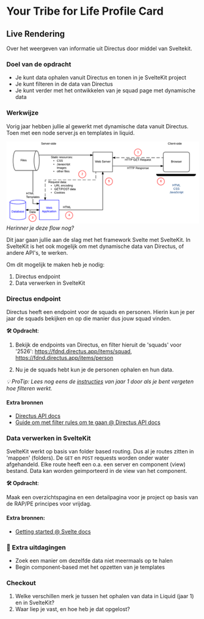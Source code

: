 # Your Tribe for Life Profile Card

## Live Rendering

Over het weergeven van informatie uit Directus door middel van Sveltekit. 

### Doel van de opdracht

- Je kunt data ophalen vanuit Directus en tonen in je SvelteKit project
- Je kunt filteren in de data van Directus
- Je kunt verder met het ontwikkelen van je squad page met dynamische data

### Werkwijze

Vorig jaar hebben jullie al gewerkt met dynamische data vanuit Directus. Toen met een node server.js en templates in liquid. 

![alt text](../assets/image.png)
_Herinner je deze flow nog?_

Dit jaar gaan jullie aan de slag met het framework Svelte met SvelteKit. In SvelteKit is het ook mogelijk om met dynamische data van Directus, of andere API's, te werken. 

Om dit mogelijk te maken heb je nodig:

1. Directus endpoint
2. Data verwerken in SvelteKit

### Directus endpoint

Directus heeft een endpoint voor de squads en personen. Hierin kun je per jaar de squads bekijken en op die manier dus jouw squad vinden. 

**🛠️ Opdracht**: 

1. Bekijk de endpoints van Directus, en filter hieruit de 'squads' voor '2526': https://fdnd.directus.app/items/squad, https://fdnd.directus.app/items/person

2. Nu je de squads hebt kun je de personen ophalen en hun data.

_💡 ProTip: Lees nog eens de [instructies](https://github.com/fdnd-task/server-side-rendering-server-side-website/blob/main/docs/data-filtering-en-template-filters.md) van jaar 1 door als je bent vergeten hoe filteren werkt._

#### Extra bronnen
- [Directus API docs](https://directus.io/docs/api)
- [Guide om met filter rules om te gaan @ Directus API docs](https://directus.io/docs/guides/connect/filter-rules)

### Data verwerken in SvelteKit

SvelteKit werkt op basis van folder based routing. Dus al je routes zitten in 'mappen' (folders). De `GET` en `POST` requests worden onder water afgehandeld. Elke route heeft een o.a. een server en component (view) bestand. Data kan worden geimporteerd in de view van het component. 

**🛠️ Opdracht**: 

Maak een overzichtspagina en een detailpagina voor je project op basis van de RAP/PE principes voor vrijdag.

#### Extra bronnen:
- [Getting started @ Svelte docs](https://svelte.dev/docs/svelte/getting-started)


### 💪 Extra uitdagingen

- Zoek een manier om dezelfde data niet meermaals op te halen
- Begin component-based met het opzetten van je templates

### Checkout

1. Welke verschillen merk je tussen het ophalen van data in Liquid (jaar 1) en in SvelteKit?
2. Waar liep je vast, en hoe heb je dat opgelost?
